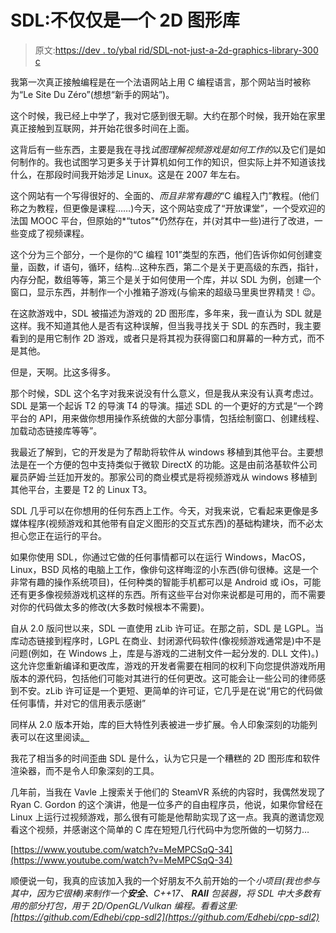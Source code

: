 # SDL:不仅仅是一个 2D 图形库

> 原文:[https://dev . to/ybal rid/SDL-not-just-a-2d-graphics-library-300 c](https://dev.to/ybalrid/sdl-not-just-a-2d-graphics-library-300c)

我第一次真正接触编程是在一个法语网站上用 C 编程语言，那个网站当时被称为“Le Site Du Zéro”(想想“新手的网站”)。

这个时候，我已经上中学了，我对它感到很无聊。大约在那个时候，我开始在家里真正接触到互联网，并开始花很多时间在上面。

这背后有一些东西，主要是我在寻找*试图理解视频游戏是如何工作的*以及它们是如何制作的。我也试图学习更多关于计算机如何工作的知识，但实际上并不知道该找什么，在那段时间我开始涉足 Linux。这是在 2007 年左右。

这个网站有一个写得很好的、全面的、*而且非常有趣的*“C 编程入门”教程。(他们称之为教程，但更像是课程……)今天，这个网站变成了“开放课堂”，一个受欢迎的法国 MOOC 平台，但原始的*“tutos”*仍然存在，并(对其中一些)进行了改进，一些变成了视频课程。

这个分为三个部分，一个是你的“C 编程 101”类型的东西，他们告诉你如何创建变量，函数，if 语句，循环，结构…这种东西，第二个是关于更高级的东西，指针，内存分配，数组等等，第三个是关于如何使用一个库，并以 SDL 为例，创建一个窗口，显示东西，并制作一个小推箱子游戏(与偷来的超级马里奥世界精灵！😉。

在这款游戏中，SDL 被描述为游戏的 2D 图形库，多年来，我一直认为 SDL 就是这样。我不知道其他人是否有这种误解，但当我寻找关于 SDL 的东西时，我主要看到的是用它制作 2D 游戏，或者只是将其视为获得窗口和屏幕的一种方式，而不是其他。

但是，天啊。比这多得多。

那个时候，SDL 这个名字对我来说没有什么意义，但是我从来没有认真考虑过。SDL 是第一个起诉 T2 的导演 T4 的导演。描述 SDL 的一个更好的方式是“一个跨平台的 API，用来做你想用操作系统做的大部分事情，包括绘制窗口、创建线程、加载动态链接库等等”。

我最近了解到，它的开发是为了帮助将软件从 windows 移植到其他平台。主要想法是在一个方便的包中支持类似于微软 DirectX 的功能。这是由前洛基软件公司雇员萨姆·兰廷加开发的。那家公司的商业模式是将视频游戏从 windows 移植到其他平台，主要是 T2 的 Linux T3。

SDL 几乎可以在你想用的任何东西上工作。今天，对我来说，它看起来更像是多媒体程序(视频游戏和其他带有自定义图形的交互式东西)的基础构建块，而不必太担心您正在运行的平台。

如果你使用 SDL，你通过它做的任何事情都可以在运行 Windows，MacOS，Linux，BSD 风格的电脑上工作，像俳句这样晦涩的小东西(俳句很棒。这是一个非常有趣的操作系统项目)，任何种类的智能手机都可以是 Android 或 iOs，可能还有更多像视频游戏机这样的东西。所有这些平台对你来说都是可用的，而不需要对你的代码做太多的修改(大多数时候根本不需要)。

自从 2.0 版问世以来，SDL 一直使用 zLib 许可证。在那之前，SDL 是 LGPL。当库动态链接到程序时，LGPL 在商业、封闭源代码软件(像视频游戏通常是)中不是问题(例如，在 Windows 上，库是与游戏的二进制文件一起分发的. DLL 文件)。)这允许您重新编译和更改库，游戏的开发者需要在相同的权利下向您提供游戏所用版本的源代码，包括他们可能对其进行的任何更改。这可能会让一些公司的律师感到不安。zLib 许可证是一个更短、更简单的许可证，它几乎是在说“用它的代码做任何事情，并对它的信用表示感谢”

同样从 2.0 版本开始，库的巨大特性列表被进一步扩展。令人印象深刻的功能列表可以在这里阅读[。](https://wiki.libsdl.org/Introduction#What_can_SDL_do.3F)

我花了相当多的时间歪曲 SDL 是什么，认为它只是一个糟糕的 2D 图形库和软件渲染器，而不是令人印象深刻的工具。

几年前，当我在 Vavle 上搜索关于他们的 SteamVR 系统的内容时，我偶然发现了 Ryan C. Gordon 的这个演讲，他是一位多产的自由程序员，他说，如果你曾经在 Linux 上运行过视频游戏，那么很有可能是他帮助实现了这一点。我真的邀请您观看这个视频，并感谢这个简单的 C 库在短短几行代码中为您所做的一切努力…

[https://www.youtube.com/watch?v=MeMPCSqQ-34](https://www.youtube.com/watch?v=MeMPCSqQ-34)

顺便说一句，我真的应该加入我的一个好朋友不久前开始的一个*小项目(我也参与其中，因为它很棒)来制作一个**安全**、C++17、 **RAII** 包装器，将 SDL 中大多数有用的部分打包，用于 2D/OpenGL/Vulkan 编程。看看这里:[https://github.com/Edhebi/cpp-sdl2](https://github.com/Edhebi/cpp-sdl2)*